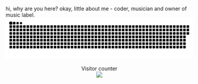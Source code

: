 hi, why are you here? okay, little about me - coder, musician and owner of music label.
<a href=#><img src="contributions.svg"></a>

<p align="center"> 
  Visitor counter<br>
  <img src="https://profile-counter.glitch.me/chillearis/count.svg" />
</p>
